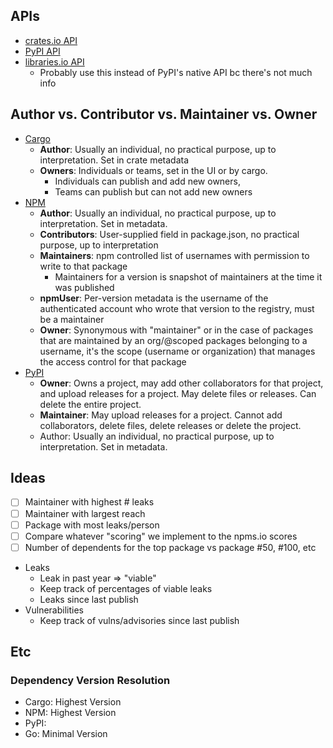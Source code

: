 ## APIs
- [crates.io API](https://github.com/hcpl/crates.io-http-api-reference)
- [PyPI API](https://warehouse.readthedocs.io/api-reference/)
- [libraries.io API](https://libraries.io/api)
    - Probably use this instead of PyPI's native API bc there's not much info

## Author vs. Contributor vs. Maintainer vs. Owner
- [Cargo](https://doc.rust-lang.org/cargo/reference/publishing.html#cargo-owner)
  - **Author**: Usually an individual, no practical purpose, up to interpretation. Set in crate metadata
  - **Owners**: Individuals or teams, set in the UI or by cargo.
    - Individuals can publish and add new owners,
    - Teams can publish but can not add new owners
- [NPM](https://github.com/npm/www/issues/133#issuecomment-284906561)
  - **Author**: Usually an individual, no practical purpose, up to interpretation. Set in metadata.
  - **Contributors**: User-supplied field in package.json, no practical purpose, up to interpretation
  - **Maintainers**: npm controlled list of usernames with permission to write to that package
    - Maintainers for a version is snapshot of maintainers at the time it was published
  - **npmUser**: Per-version metadata is the username of the authenticated account who wrote that version to the registry, must be a maintainer
  - **Owner**: Synonymous with "maintainer" or in the case of packages that are maintained by an org/@scoped packages belonging to a username, it's the scope (username or organization) that manages the access control for that package
- [PyPI](https://github.com/pypa/warehouse/issues/3157)
  - **Owner**: Owns a project, may add other collaborators for that project, and upload releases for a project. May delete files or releases. Can delete the entire project.
  - **Maintainer**: May upload releases for a project. Cannot add collaborators, delete files, delete releases or delete the project.
  - Author: Usually an individual, no practical purpose, up to interpretation. Set in metadata.

## Ideas
- [ ] Maintainer with highest # leaks
- [ ] Maintainer with largest reach
- [ ] Package with most leaks/person
- [ ] Compare whatever "scoring" we implement to the npms.io scores
- [ ] Number of dependents for the top package vs package #50, #100, etc

- Leaks
  - Leak in past year => "viable"
  - Keep track of percentages of viable leaks
  - Leaks since last publish
- Vulnerabilities
  - Keep track of vulns/advisories since last publish

## Etc

### Dependency Version Resolution
- Cargo: Highest Version
- NPM: Highest Version
- PyPI:
- Go: Minimal Version
